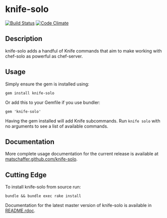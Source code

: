 # knife-solo

[<img src="https://secure.travis-ci.org/matschaffer/knife-solo.png" alt="Build Status" />](http://travis-ci.org/matschaffer/knife-solo)
[<img src="https://codeclimate.com/badge.png" alt="Code Climate" />](https://codeclimate.com/github/matschaffer/knife-solo)

## Description

knife-solo adds a handful of Knife commands that aim to make working with chef-solo as powerful as chef-server.

## Usage

Simply ensure the gem is installed using:

    gem install knife-solo

Or add this to your Gemfile if you use bundler:

    gem 'knife-solo'

Having the gem installed will add Knife subcommands. Run `knife solo` with no arguments to see a list of available commands.

## Documentation

More complete usage documentation for the current release is available at [matschaffer.github.com/knife-solo](http://matschaffer.github.com/knife-solo).

## Cutting Edge

To install knife-solo from source run:

    bundle && bundle exec rake install

Documentation for the latest master version of knife-solo is available in [README.rdoc](https://github.com/matschaffer/knife-solo/blob/master/README.rdoc).
